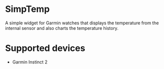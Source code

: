 # SimpTemp
A simple widget for Garmin watches that displays the temperature from the internal sensor and also charts the temperature history.

# Supported devices
- Garmin Instinct 2
